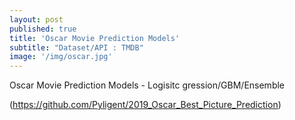 ```yaml
---
layout: post
published: true
title: 'Oscar Movie Prediction Models'
subtitle: "Dataset/API : TMDB"
image: '/img/oscar.jpg'
---
```



Oscar Movie Prediction Models - Logisitc gression/GBM/Ensemble

(https://github.com/Pyligent/2019_Oscar_Best_Picture_Prediction)
